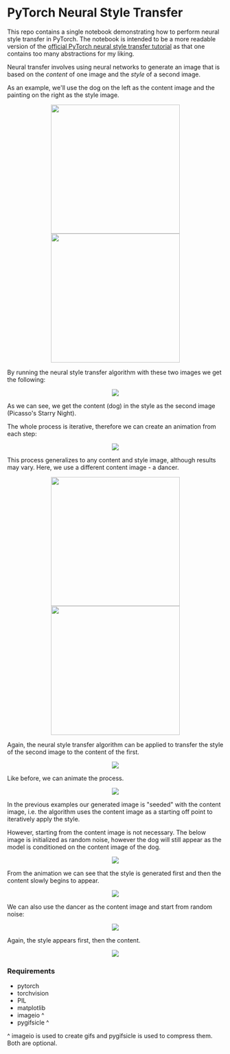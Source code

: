 # PyTorch Neural Style Transfer

This repo contains a single notebook demonstrating how to perform neural style transfer in PyTorch. The notebook is intended to be a more readable version of the [official PyTorch neural style transfer tutorial](https://pytorch.org/tutorials/advanced/neural_style_tutorial.html) as that one contains too many abstractions for my liking.

Neural transfer involves using neural networks to generate an image that is based on the *content* of one image and the *style* of a second image.

As an example, we'll use the dog on the left as the content image and the painting on the right as the style image.

<p align="center">
 <img src="./assets/dog.jpg" style="width:300px;">
 <img src="./assets/starry-night.jpg" style="width:300px;">
</p>

By running the neural style transfer algorithm with these two images we get the following:

<p align="center">
 <img src="./assets/starry-dog.png">
</p>

As we can see, we get the content (dog) in the style as the second image (Picasso's Starry Night).

The whole process is iterative, therefore we can create an animation from each step:

<p align="center">
 <img src="./assets/starry-dog.gif">
</p>

This process generalizes to any content and style image, although results may vary. Here, we use a different content image - a dancer.

<p align="center">
 <img src="./assets/dancing.jpg" style="height:300px;">
 <img src="./assets/starry-night.jpg" style="height:300px;">
</p>

Again, the neural style transfer algorithm can be applied to transfer the style of the second image to the content of the first.

<p align="center">
 <img src="./assets/starry-dancing.png">
</p>

Like before, we can animate the process.

<p align="center">
 <img src="./assets/starry-dancing.gif">
</p>

In the previous examples our generated image is "seeded" with the content image, i.e. the algorithm uses the content image as a starting off point to iteratively apply the style.

However, starting from the content image is not necessary. The below image is initialized as random noise, however the dog will still appear as the model is conditioned on the content image of the dog.

<p align="center">
 <img src="./assets/starry-dog-from-noise.png">
</p>

From the animation we can see that the style is generated first and then the content slowly begins to appear.

<p align="center">
 <img src="./assets/starry-dog-from-noise.gif">
</p>

We can also use the dancer as the content image and start from random noise:

<p align="center">
 <img src="./assets/starry-dancing-from-noise.png">
</p>

Again, the style appears first, then the content.

<p align="center">
 <img src="./assets/starry-dancing-from-noise.gif">
</p>

### Requirements

- pytorch
- torchvision
- PIL
- matplotlib
- imageio ^
- pygifsicle ^

^ imageio is used to create gifs and pygifsicle is used to compress them. Both are optional.